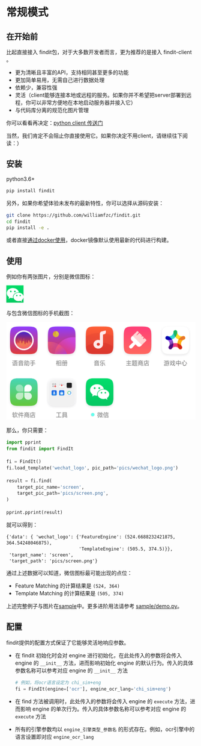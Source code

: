 # 常规模式

## 在开始前

比起直接接入 findit包，对于大多数开发者而言，更为推荐的是接入 findit-client 。

- 更为清晰且丰富的API，支持相同甚至更多的功能
- 更加简单易用，无需自己进行数据处理
- 依赖少，兼容性强
- 灵活（client能够连接本地或远程的服务。如果你并不希望把server部署到远程，你可以非常方便地在本地启动服务器并接入它）
- 与代码库分离的规范化图片管理

你可以看看再决定：[python client 传送门](https://github.com/williamfzc/findit-client)

当然，我们肯定不会阻止你直接使用它。如果你决定不用client，请继续往下阅读：）

## 安装

python3.6+

```bash
pip install findit
```

另外，如果你希望体验未发布的最新特性，你可以选择从源码安装：

```bash
git clone https://github.com/williamfzc/findit.git
cd findit
pip install -e .
```

或者直接[通过docker使用](https://williamfzc.github.io/findit/#/usage/client+server?id=%e7%94%a8-docker-%e9%83%a8%e7%bd%b2)，docker镜像默认使用最新的代码进行构建。

## 使用

例如你有两张图片，分别是微信图标：

![wechat_icon](../pics/wechat_logo.png)

与包含微信图标的手机截图：

![wechat_screen](../pics/screen.png)

那么，你只需要：

```python
import pprint
from findit import FindIt

fi = FindIt()
fi.load_template('wechat_logo', pic_path='pics/wechat_logo.png')

result = fi.find(
    target_pic_name='screen',
    target_pic_path='pics/screen.png',
)

pprint.pprint(result)
```

就可以得到：

```text
{'data': { 'wechat_logo': {'FeatureEngine': (524.6688232421875, 364.54248046875),
                           'TemplateEngine': (505.5, 374.5)}},
 'target_name': 'screen',
 'target_path': 'pics/screen.png'}
```

通过上述数据可以知道，微信图标最可能出现的点位：

- Feature Matching 的计算结果是 `(524, 364)`
- Template Matching 的计算结果是 `(505, 374)`

上述完整例子与图片在[sample](https://github.com/williamfzc/findit/tree/master/sample)中。更多进阶用法请参考 [sample/demo.py](https://github.com/williamfzc/findit/tree/master/sample/demo.py)。

## 配置

findit提供的配置方式保证了它能够灵活地响应参数。

- 在 findit 初始化时会对 engine 进行初始化，在此处传入的参数将会传入 engine 的 `__init__` 方法，进而影响初始化 engine 的默认行为。传入的具体参数名称可以参考对应 engine 的 `__init__` 方法

    ```python
    # 例如，将ocr语言设定为 chi_sim+eng
    fi = FindIt(engine=['ocr'], engine_ocr_lang='chi_sim+eng')
    ```

- 在 find 方法被调用时，此处传入的参数将会传入 engine 的 `execute` 方法，进而影响 engine 的单次行为。传入的具体参数名称可以参考对应 engine 的 `execute` 方法
- 所有的引擎参数均以 `engine_引擎类型_参数名` 的形式存在。例如，ocr引擎中的语言设置即对应 `engine_ocr_lang` 
